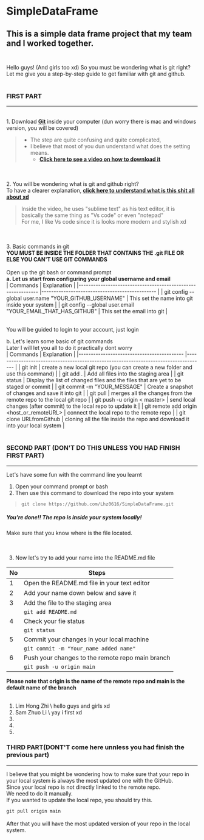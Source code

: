# SimpleDataFrame 

## This is a simple data frame project that my team and I worked together. <br><br> 

Hello guys! (And girls too xd) So you must be wondering what is git right?  
Let me give you a step-by-step guide to get familiar with git and github.  <br><br>

### FIRST PART  <br>
*************
<br>1. Download **[Git](https://git-scm.com/downloads)** inside your computer (dun worry there is mac and windows version, you will be covered)  
> - The step are quite confusing and quite complicated, 
> - I believe that most of you dun understand what does the setting means.
>     - **[Click here to see a video on how to download it](https://www.youtube.com/watch?v=wSGuir8BUeU&t=53s)** 

<br><br>2. You will be wondering what is git and github right?    
To have a clearer explanation, **[click here to understand what is this shit all about xd](https://www.youtube.com/watch?v=DVRQoVRzMIY&t=1145s)**
> Inside the video, he uses "sublime text" as his text editor, it is basically the same thing as "Vs code" or even "notepad"  
> For me, I like Vs code since it is looks more modern and stylish xd

<br><br>3. Basic commands in git  
**YOU MUST BE INSIDE THE FOLDER THAT CONTAINS THE .git FILE OR ELSE YOU CAN'T USE GIT COMMANDS**   
<br>Open up the git bash or command prompt <br>
**a. Let us start from configuring your global username and email**     
| Commands                                                    	| Explanation                                   	|
|-------------------------------------------------------------	|-----------------------------------------------	|
| git config --global user.name "YOUR_GITHUB_USERNAME"        	| This set the name into git inside your system 	|
| git config --global user.email "YOUR_EMAIL_THAT_HAS_GITHUB" 	| This set the email into git                   	| <br><br>

You will be guided to login to your account, just login

b. Let's learn some basic of git commands    
Later I will let you all to do it practically dont worry    
| Commands                                  	| Explanation                                                                         	|
|-------------------------------------------	|-------------------------------------------------------------------------------------	|
| git init                                  	| create a new local git repo (you can create a new folder and use this command)      	|
| git add .                                 	| Add all files into the staging area                                                 	|
| git status                                	| Display the list of changed files and the files that are yet to be staged or commit 	|
| git commit -m "YOUR_MESSAGE"              	| Create a snapshot of changes and save it into git                                   	|
| git pull                                  	| merges all the changes from the remote repo to the local git repo                   	|
| git push -u origin < master>               	| send local changes (after commit) to the local repo to update it                    	|
| git remote add origin <host_or_remoteURL> 	| connect the local repo to the remote repo                                           	|
| git clone URLfromGithub                   	| cloning all the file inside the repo and download it into your local system         	| <br><br>


### SECOND PART (DON'T DO THIS UNLESS YOU HAD FINISH FIRST PART) 

************

Let's have some fun with the command line you learnt   
1. Open your command prompt or bash   <br>  
2. Then use this command to download the repo into your system   
> `git clone https://github.com/Lhz0616/SimpleDataFrame.git` <br>

##### You're done!! The repo is inside your system locally!  
Make sure that you know where is the file located.    <br><br><br>

3. Now let's try to add your name into the README.md file   <br>

| No 	| Steps                                            	|
|----	|--------------------------------------------------	|
| 1  	| Open the README.md file in your text editor      	|
| 2  	| Add your name down below and save it             	|
| 3  	| Add the file to the staging area                 	|
|    	| `git add README.md`                              	|
| 4  	| Check your fie status                            	|
|    	| `git status`                                     	|
| 5  	| Commit your changes in your local machine        	|
|    	| `git commit -m "Your_name added name"`           	|
| 6  	| Push your changes to the remote repo main branch 	|
|    	| `git push -u origin main`                         | <br>

**Please note that origin is the name of the remote repo and main is the default name of the branch**<br><br>


1. Lim Hong Zhi \\ hello guys and girls xd <br>
2. Sam Zhuo Li \ yay i first xd<br>
3. <br>  
4. <br>
5. <br>   


### THIRD PART(DONT'T come here unnless you had finish the previous part)    

*************

I believe that you might be wondering how to make sure that your repo in your local system is always the most updated one with the GitHub.   
Since your local repo is not directly linked to the remote repo.   
We need to do it manually.   
If you wanted to update the local repo, you should try this. 

`git pull origin main`    <br><br>
After that you will have the most updated version of your repo in the local system. 

